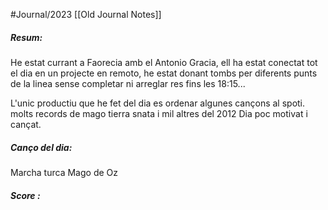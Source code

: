 #Journal/2023 
[[Old Journal Notes]]
##### Resum:
He estat currant a Faorecia amb el Antonio Gracia, ell ha estat conectat tot el dia en un projecte en remoto, he estat donant tombs per diferents punts de la linea sense completar ni arreglar res fins les 18:15... 

L'unic productiu que he fet del dia es ordenar algunes cançons al spoti.
molts records de mago tierra snata i mil altres del 2012
Dia poc motivat i cançat. 

#####  Canço del dia:
Marcha turca Mago de Oz 

##### Score :
